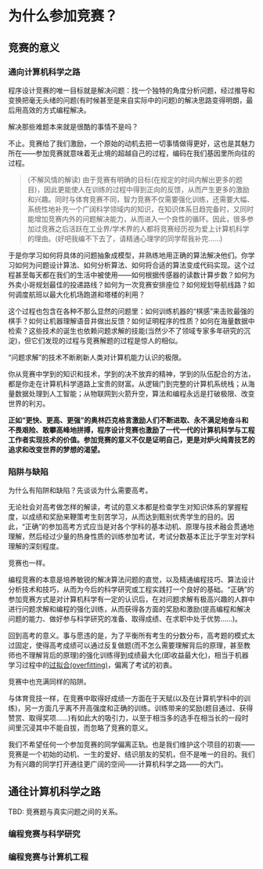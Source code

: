 # 为什么参加竞赛？

## 竞赛的意义

### 通向计算机科学之路

程序设计竞赛的唯一目标就是解决问题：找一个独特的角度分析问题，经过推导和变换把毫无头绪的问题(有时候甚至是来自实际中的问题)的解决思路变得明朗，最后用高效的方式编程解决。

解决那些难题本来就是很酷的事情不是吗？

不止。竞赛给了我们激励，一个原始的动机去把一切事情做得更好，这也是其魅力所在——参加竞赛就意味着无止境的超越自己的过程，编码在我们基因里所向往的过程。

> (不解风情的解读) 由于竞赛有明确的目标(在规定的时间内解出更多的题目)，因此更能使人在训练的过程中得到正向的反馈，从而产生更多的激励和兴趣。同时与体育竞赛不同，智力竞赛不仅需要强化训练，还需要大幅、系统性地补充一个广阔科学领域内的知识，在知识体系日趋完备时，又同时能增加竞赛内外的问题解决能力，从而进入一个良性的循环。因此，很多参加过竞赛之后活跃在工业界/学术界的人都将竞赛经历视为爱上计算机科学的理由。(好吧我编不下去了，请精通心理学的同学帮我补完……)

于是你学习如何将具体的问题抽象成模型，并熟练地用正确的算法解决他们。你学习如何为问题设计算法、如何分析算法、如何将合适的算法变成代码实现。这个过程甚至每天都在我们的生活中被使用——如何根据传感器的读数计算步数？如何为外卖小哥规划最佳的投递路线？如何为一次竞赛安排座位？如何规划导航线路？如何调度航班以最大化机场跑道和塔楼的利用？

这个过程也包含在各种不那么显然的问题里：如何训练机器的“棋感”来击败最强的棋手？如何让机器理解语音并做出反馈？如何证明程序的性质？如何在海量数据中检索？这些技术的诞生也依赖问题求解的技能(当然少不了领域专家多年研究的沉淀)，但它们发现的过程与竞赛解题的过程是惊人的相似。

“问题求解”的技术不断刷新人类对计算机能力认识的极限。

你从竞赛中学到的知识和技术，学到的决不放弃的精神，学到的队伍配合的方法，都是你走在计算机科学道路上宝贵的财富。从逻辑门到完整的计算机系统栈；从海量数据处理到人工智能；从物联网到火箭升空，算法和编程永远是打破极限、改变世界的利刃。

**正如“更快、更高、更强”的奥林匹克格言激励人们不断进取、永不满足地奋斗和不畏艰险、敢攀高峰地拼搏，程序设计竞赛也激励了一代一代的计算机科学与工程工作者实现技术的价值。参加竞赛的意义不仅是证明自己，更是对炉火纯青技艺的追求和改变世界的梦想的渴望。**

### 陷阱与缺陷

为什么有陷阱和缺陷？先谈谈为什么需要高考。

无论社会对高考做怎样的解读，考试的意义本都是检查学生对知识体系的掌握程度，以成绩和奖励来鞭策考生刻苦学习，从而达到甄别优秀学生的目的。因此，“正确”的参加高考方式应当是对各个学科的基本动机、原理与技术融会贯通地理解，然后经过少量的热身性质的训练参加考试，考试分数基本正比于学生对学科理解的深刻程度。

竞赛也一样。

编程竞赛的本意是培养敏锐的解决算法问题的直觉，以及精通编程技巧、算法设计分析技术和技巧，从而为今后的科学研究或工程实践打一个良好的基础。“正确”的参加竞赛方式是对计算机科学有一定的认识后，在对问题求解有极高兴趣的人群中进行问题求解和编程的强化训练，从而获得各方面的奖励和激励(提高编程和解决问题的能力、做好参与科学研究的准备、取得成绩、在求职中处于优势……)。

回到高考的意义。事与愿违的是，为了平衡所有考生的分数分布，高考题的模式太过固定，使得高考成绩可以通过反复做题(而不怎么需要理解背后的原理，甚至教师也不理解背后的原理)的强化训练得到成绩最大化(即收益最大化)，相当于机器学习过程中的[过拟合(overfitting)](https://en.wikipedia.org/wiki/Overfitting)，偏离了考试的初衷。

竞赛中也充满同样的陷阱。

与体育竞技一样，在竞赛中取得好成绩一方面在于天赋(以及在计算机学科中的训练)，另一方面几乎离不开高强度和正确的训练。训练带来的奖励(题目通过、获得赞赏、取得奖项……)有如此大的吸引力，以至于相当多的选手在相当长的一段时间里沉浸其中不能自拔，而忽略了竞赛的意义。

我们不希望任何一个参加竞赛的同学偏离正轨。也是我们维护这个项目的初衷——竞赛是一个初始的动机、一生的爱好、结识朋友的契机，但不是唯一的目的。我们为有兴趣的同学打开通往更广阔的空间——计算机科学之路——的大门。

## 通往计算机科学之路

TBD: 竞赛题与真实问题之间的关系。

### 编程竞赛与科学研究

### 编程竞赛与计算机工程


